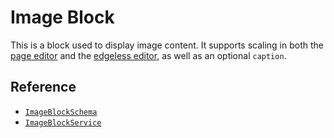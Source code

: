 # Image Block

This is a block used to display image content. It supports scaling in both the [page editor](../editors/page-editor) and the [edgeless editor](../editors/edgeless-editor), as well as an optional `caption`.

## Reference

- [`ImageBlockSchema`](/api/@algogrind/blocks/variables/ImageBlockSchema.html)
- [`ImageBlockService`](/api/@algogrind/blocks/classes/ImageBlockService.html)
